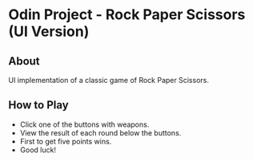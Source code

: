# Odin Project - Rock Paper Scissors (UI Version)

## About
UI implementation of a classic game of Rock Paper Scissors.

## How to Play
* Click one of the buttons with weapons.
* View the result of each round below the buttons.
* First to get five points wins.
* Good luck!
